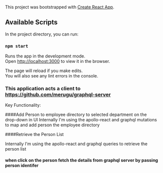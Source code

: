 This project was bootstrapped with [Create React App](https://github.com/facebook/create-react-app).

## Available Scripts

In the project directory, you can run:

### `npm start`

Runs the app in the development mode.<br />
Open [http://localhost:3000](http://localhost:3000) to view it in the browser.

The page will reload if you make edits.<br />
You will also see any lint errors in the console.

### This application acts a client to https://github.com/merugu/graphql-server 

Key Functionality:

####Add Person to employee directory to selected department on the drop-down in UI
Internally I'm using the apollo-react and graphql mutations to map and add person the employee directory
 
####Retrieve the  Person List

Internally I'm using the apollo-react and graphql queries to retrieve the person list

#### when click on the person fetch the details from graphql server by passing person identifer
